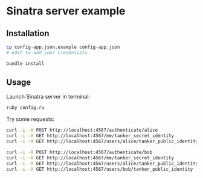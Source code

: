 # Sinatra server example

## Installation

```bash
cp config-app.json.example config-app.json
# edit to add your credentials

bundle install
```

## Usage

Launch Sinatra server in terminal:

```bash
ruby config.ru
```

Try some requests:

```bash
curl -i -X POST http://localhost:4567/authenticate/alice
curl -i -X GET http://localhost:4567/me/tanker_secret_identity
curl -i -X GET http://localhost:4567/users/alice/tanker_public_identity

curl -i -X POST http://localhost:4567/authenticate/bob
curl -i -X GET http://localhost:4567/me/tanker_secret_identity
curl -i -X GET http://localhost:4567/users/alice/tanker_public_identity
curl -i -X GET http://localhost:4567/users/bob/tanker_public_identity
```
